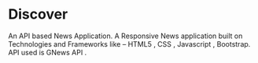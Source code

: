 # Discover
An API based News Application. A Responsive News application built on Technologies and Frameworks like – HTML5 , CSS , Javascript , Bootstrap. API used is GNews API .
